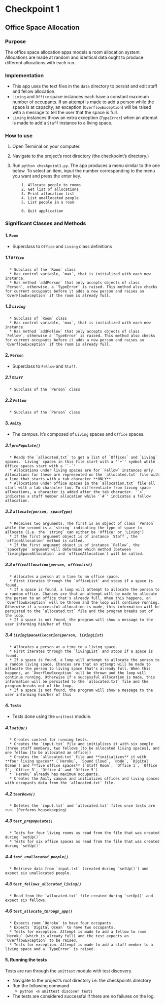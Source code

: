 # Checkpoint 1

## Office Space Allocation

### Purpose

The office space allocation apps models a room allocation system. Allocations are made at random and identical data ought to produce  different allocations with each run.

### Implementation

* This app uses the text files in the `data` directory to persist and edit staff and fellow allocation.
* `Living` and `Office` space instances each have a constant maximum number of occupants. If an attempt is made to add a person while the space is at capacity, an exception (`OverflowException`) will be raised with a message to tell the user that the space is full.
* `Living` instances throw an extra exception (`TypeError`) when an attempt is made to add a `Staff` instance to a living space.

### How to use

1. Open Terminal on your computer.
2. Navigate to the project’s root directory (the checkpoint’s directory.)
3. Run `python checkpoint1.py`. The app produces a menu similar to the one below. To select an item, input the number corresponding to the menu you want and press the enter key.

	```
		1. Allocate people to rooms
		2. Get list of allocations
		3. Print allocation list
		4. List unallocated people
		5. List people in a room

		0. Quit application

	```

### Significant Classes and Methods

#### 1. `Room`
   * Superclass to `Office` and `Living` class definitions
   
   ##### 1.1 `Office`
      * Subclass of the `Room` class
      * Has control variable, `max`, that is initialized with each new instance.
      * Has method `addPerson` that only accepts objects of class `Person`, otherwise, a `TypeError` is raised. This method also checks for current occupants before it adds a new person and raises an `OverFlowException` if the room is already full.
      
   ##### 1.2 `Living`
      * Subclass of `Room` class
      * Has control variable, `max`, that is initialized with each new instance.
      * Has method `addFellow` that only accepts objects of class `Fellow`, otherwise a `TypeError` is raised. This method also checks for current occupants before it adds a new person and raises an `OverflowException` if the room is already full.
      
#### 2. `Person`
   * Superclass to `Fellow` and `Staff`.
   
   ##### 2.1 `Staff`
      * Subclass of the `Person` class

   ##### 2.2 `Fellow`
      * Subclass of the `Person` class

#### 3. `Amity`
   * The campus. It’s composed of `Living` spaces and `Office` spaces.

   ##### 3.1 `prePopulate()`
      *	Reads the `allocated.txt` to get a list of `Offices` and `Living` spaces. `Living` spaces in this file start with a '`+`' symbol while Office spaces start with a '`-`'
      * Allocations under living spaces are for `Fellow` instances only. Allocations for these are represented on the `allocated.txt` file with a line that starts with a tab character **ONLY**.
      * Allocations under office spaces in the `allocation.txt` file all start with a tab character too. To differentiate from living space allocations, a character is added after the tab character. '`>`' indicates a staff member allocation while '`#`' indicates a fellow allocation.

   ##### 3.2 `allocate(person, spaceType)`
      * Receives two arguments. The first is an object of class `Person` while the second is a `string` indicating the type of space to allocate (i.e. the `string` can either be 'Office' or 'Living')
      * If the first argument object is of instance `Staff`, the `officeAllocation` method is called.
      * If the first argument object is of instance `Fellow`, the `spaceType` argument will determine which method (between `livingSpaceAllocation` and `officeAllocation`) will be called.

   ##### 3.3 `officeAllocation(person, officeList)`
      * Allocates a person at a time to an office space.
      * First iterates through the `officeList` and stops if a space is found.
      * If a space is found, a loop will attempt to allocate the person to a random office. Chances are that an attempt will be made to allocate the person to an office that's already full. When this happens, an `OverflowException` will be thrown and the loop will continue running. Otherwise if a successful allocation is made, this information will be persisted to the `allocated.txt` file and the program breaks out of the loop.
      * If a space is not found, the program will show a message to the user informing him/her of this

   ##### 3.4 `livingSpaceAllocation(person, livingList)`
      * Allocates a person at a time to a living space.
      * First iterates through the `livingList` and stops if a space is found.
      * If a space is found, a loop will attempt to allocate the person to a random living space. Chances are that an attempt will be made to allocate the person to living space that's already full. When this happens, an `OverflowException` will be thrown and the loop will continue running. Otherwise if a successful allocation is made, this information will be persisted to the `allocated.txt` file and the program breaks out of the loop.
      * If a space is not found, the program will show a message to the user informing him/her of this

#### 4. `Tests`
   * Tests done using the `unittest` module.

   ##### 4.1 `setUp()`
      * Creates context for running tests.
      * Creates the `input.txt` file and initializes it with six people (three staff members, two fellows [to be allocated living spaces], and one fellow [to be allocated an office])
      * Creates the `allocated.txt` file and **initializes** it with **four living spaces** (`Heroku`, `Sound Cloud`, `Node`, `Digital Ocean`) and **five office spaces** (`Staff Room`, `Office 1`, `Office 2`, `Office 3`, `Office 4` and `Office 5`)
      * `Heroku` already has maximum occupants.
      * Creates the Amity campus and initializes offices and living spaces with occupants data from the `allocated.txt` file.

   ##### 4.2 `tearDown()`
      * Deletes the `input.txt` and `allocated.txt` files once tests are run. (Performs housekeeping)

   ##### 4.3 `test_prepopulate()`
      * Tests for four living rooms as read from the file that was created during `setUp()`
      * Tests for six office spaces as read from the file that was created during `setUp()`

   ##### 4.4 `test_unallocated_people()`
      * Retrieve data from `input.txt` (created during `setUp()`) and expect six unallocated people.

   ##### 4.5 `test_fellows_allocated_living()`
      * Read from the `allocated.txt` file created during `setUp()` and expect six fellows.

   ##### 4.6 `test_allocate_through_app()`
      * Expects room `Heroku` to have four occupants.
      * Expects `Digital Ocean` to have two occupants. 
      * Tests for exception. Attempt is made to add a fellow to room `Heroku` (which is already full) and the test expects an `OverflowException` to be raised.
      * Tests for exception. Attempt is made to add a staff member to a living space and a `TypeError` is raised.

#### 5. Running the tests
   Tests are run through the `unittest` module with test discovery.

   * Navigate to the project’s root directory i.e. the checkpoints directory
   * Run the following command
      *  `python -m unittest discover tests `
   * The tests are considered successful if there are no failures on the log.
